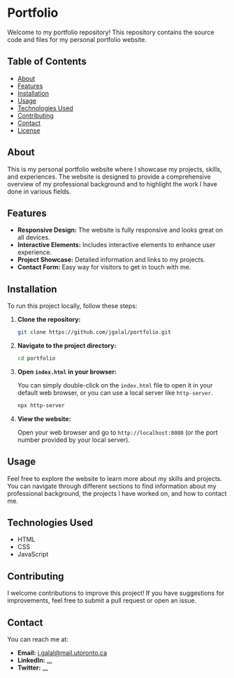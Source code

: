 # Portfolio

Welcome to my portfolio repository! This repository contains the source code and files for my personal portfolio website.

## Table of Contents

- [About](#about)
- [Features](#features)
- [Installation](#installation)
- [Usage](#usage)
- [Technologies Used](#technologies-used)
- [Contributing](#contributing)
- [Contact](#contact)
- [License](#license)

## About

This is my personal portfolio website where I showcase my projects, skills, and experiences. The website is designed to provide a comprehensive overview of my professional background and to highlight the work I have done in various fields.

## Features

- **Responsive Design:** The website is fully responsive and looks great on all devices.
- **Interactive Elements:** Includes interactive elements to enhance user experience.
- **Project Showcase:** Detailed information and links to my projects.
- **Contact Form:** Easy way for visitors to get in touch with me.

## Installation

To run this project locally, follow these steps:

1. **Clone the repository:**

   ```bash
   git clone https://github.com/jgalal/portfolio.git
   ```

2. **Navigate to the project directory:**

   ```bash
   cd portfolio
   ```

3. **Open `index.html` in your browser:**

   You can simply double-click on the `index.html` file to open it in your default web browser, or you can use a local server like `http-server`.

   ```bash
   npx http-server
   ```

4. **View the website:**

   Open your web browser and go to `http://localhost:8080` (or the port number provided by your local server).

## Usage

Feel free to explore the website to learn more about my skills and projects. You can navigate through different sections to find information about my professional background, the projects I have worked on, and how to contact me.

## Technologies Used

- HTML
- CSS
- JavaScript

## Contributing

I welcome contributions to improve this project! If you have suggestions for improvements, feel free to submit a pull request or open an issue.

## Contact

You can reach me at:

- **Email:** [j.galal@mail.utoronto.ca](mailto:j.galal@mail.utoronto.ca)
- **LinkedIn:** [...](https://www.linkedin.com/in/yourprofile)
- **Twitter:** [...](https://twitter.com/yourtwitterhandle)

